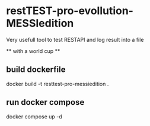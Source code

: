 # restTEST-pro-evollution-MESSIedition

Very usefull tool to test RESTAPI and log result into a file

** with a world cup **

## build dockerfile
docker build -t resttest-pro-messiedition .

## run docker compose
docker compose up -d